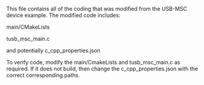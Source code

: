 This file contains all of the coding that was modified from the USB-MSC device example. The modified code includes:

main/CMakeLists

tusb_msc_main.c

and potentially c_cpp_properties.json

To verify code, modify the main/CmakeLists and tusb_msc_main.c as required. If it does not build, then change the c_cpp_properties.json with
the correct corresponding paths.
